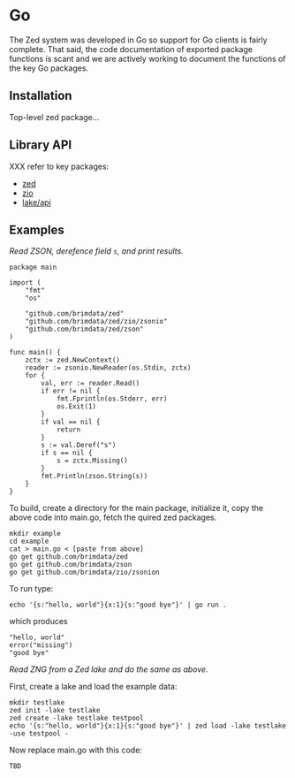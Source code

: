 # Go

The Zed system was developed in Go so support for Go clients is
fairly complete.  That said, the code documentation of exported
package functions is scant and we are actively working to document
the functions of the key Go packages.

## Installation

Top-level zed package...

## Library API

XXX refer to key packages:

* [zed](https://pkg.go.dev/github.com/brimdata/zed)
* [zio](https://pkg.go.dev/github.com/brimdata/zed/zio)
* [lake/api](https://pkg.go.dev/github.com/brimdata/zed/lake/api)


## Examples

_Read ZSON, derefence field `s`, and print results._
```
package main

import (
	"fmt"
	"os"

	"github.com/brimdata/zed"
	"github.com/brimdata/zed/zio/zsonio"
	"github.com/brimdata/zed/zson"
)

func main() {
	zctx := zed.NewContext()
	reader := zsonio.NewReader(os.Stdin, zctx)
	for {
		val, err := reader.Read()
		if err != nil {
			fmt.Fprintln(os.Stderr, err)
			os.Exit(1)
		}
		if val == nil {
			return
		}
		s := val.Deref("s")
		if s == nil {
			s = zctx.Missing()
		}
		fmt.Println(zson.String(s))
	}
}
```
To build, create a directory for the main package, initialize it,
copy the above code into main.go, fetch the quired zed packages.
```
mkdir example
cd example
cat > main.go < [paste from above]
go get github.com/brimdata/zed
go get github.com/brimdata/zson
go get github.com/brimdata/zio/zsonion
```
To run type:
```
echo '{s:"hello, world"}{x:1}{s:"good bye"}' | go run .
```
which produces
```
"hello, world"
error("missing")
"good bye"
```

_Read ZNG from a Zed lake and do the same as above._

First, create a lake and load the example data:
```
mkdir testlake
zed init -lake testlake
zed create -lake testlake testpool
echo '{s:"hello, world"}{x:1}{s:"good bye"}' | zed load -lake testlake -use testpool -
```
Now replace main.go with this code:
```
TBD
```
